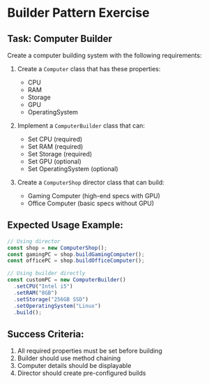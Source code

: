 # Builder Pattern Exercise

## Task: Computer Builder

Create a computer building system with the following requirements:

1. Create a `Computer` class that has these properties:

   - CPU
   - RAM
   - Storage
   - GPU
   - OperatingSystem

2. Implement a `ComputerBuilder` class that can:

   - Set CPU (required)
   - Set RAM (required)
   - Set Storage (required)
   - Set GPU (optional)
   - Set OperatingSystem (optional)

3. Create a `ComputerShop` director class that can build:
   - Gaming Computer (high-end specs with GPU)
   - Office Computer (basic specs without GPU)

## Expected Usage Example:

```javascript
// Using director
const shop = new ComputerShop();
const gamingPC = shop.buildGamingComputer();
const officePC = shop.buildOfficeComputer();

// Using builder directly
const customPC = new ComputerBuilder()
  .setCPU("Intel i5")
  .setRAM("8GB")
  .setStorage("256GB SSD")
  .setOperatingSystem("Linux")
  .build();
```

## Success Criteria:

1. All required properties must be set before building
2. Builder should use method chaining
3. Computer details should be displayable
4. Director should create pre-configured builds
